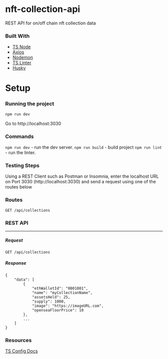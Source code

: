 # nft-collection-api
REST API for on/off chain nft collection data  

### Built With
* [TS Node](https://github.com/TypeStrong/ts-node)
* [Axios](https://github.com/axios/axios)
* [Nodemon](https://github.com/remy/nodemon)
* [TS Linter](https://github.com/typescript-eslint/typescript-eslint)
* [Husky](https://github.com/typicode/husky)

# Setup

### Running the project
```shell
npm run dev
```

Go to http://localhost:3030

### Commands
`npm run dev` - run the dev server.
`npm run build` - build project
`npm run lint` - run the linter.

### Testing Steps
Using a REST Client such as Postman or Insomnia, enter the localhost URL on Port 3030 (http://localhost:3030) and send a request using one of the routes below

### Routes
```
GET /api/collections
```

### REST API
---
##### Request
`GET /api/collections`

##### Response
```
{
    "data": [
        {
            "ethWalletId": "0001001",
            "name": "myCollectionName",
            "assetsHeld": 25,
            "supply": 1000,
            "image": "https://imageURL.com",
            "openseaFloorPrice": 10
        },
        ...
    ]
}
```




### Resources
[TS Config Docs](https://www.typescriptlang.org/docs/handbook/tsconfig-json.html)
